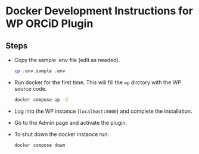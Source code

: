# Docker Development Instructions for WP ORCiD Plugin

## Steps

- Copy the sample .env file (edit as needed).

  ```sh
  cp .env.sample .env
  ```

- Run docker for the first time. This will fill the `wp` dirctory with the WP source code.

  ```sh
  docker compose up -d
  ```

- Log into the WP instance (`localhost:8000`) and complete the installation.
- Go to the Admin page and activate the plugin.
- To shut down the docker instance run:

  ```sh
  docker compose down
  ```
